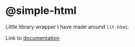 # @simple-html

Little library wrapper I have made around `lit-html`.

Link to [documentation](/docs/readme.md)